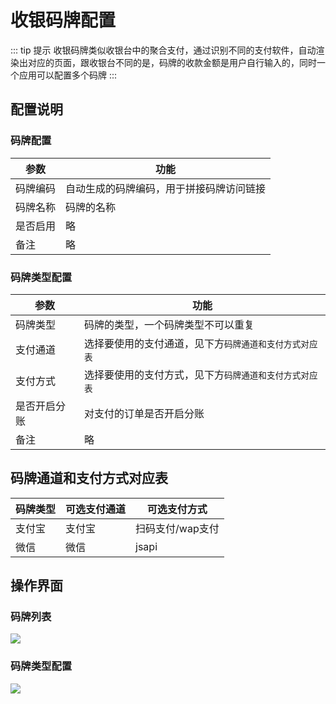 # 收银码牌配置

::: tip 提示
收银码牌类似收银台中的聚合支付，通过识别不同的支付软件，自动渲染出对应的页面，跟收银台不同的是，码牌的收款金额是用户自行输入的，同时一个应用可以配置多个码牌
:::

## 配置说明

### 码牌配置
| 参数   | 功能                   |
|------|----------------------|
| 码牌编码 | 自动生成的码牌编码，用于拼接码牌访问链接 |
| 码牌名称 | 码牌的名称                |
| 是否启用 | 略                    |
| 备注   | 略                    |

### 码牌类型配置
| 参数     | 功能                           |
|--------|------------------------------|
| 码牌类型   | 码牌的类型，一个码牌类型不可以重复            |
| 支付通道   | 选择要使用的支付通道，见下方`码牌通道和支付方式对应表` |
| 支付方式   | 选择要使用的支付方式，见下方`码牌通道和支付方式对应表` |
| 是否开启分账 | 对支付的订单是否开启分账                 |
| 备注     | 略                            |


## 码牌通道和支付方式对应表

| 码牌类型 | 可选支付通道 | 可选支付方式     |
|------|--------|------------|
| 支付宝  | 支付宝    | 扫码支付/wap支付 |
| 微信   | 微信     | jsapi      |

## 操作界面
### 码牌列表

![](https://cdn.jsdelivr.net/gh/xxm1995/picx-images-hosting@master/daxpay/微信截图_20241208182009.9kg89zvkjg.webp)

### 码牌类型配置

![](https://cdn.jsdelivr.net/gh/xxm1995/picx-images-hosting@master/daxpay/微信截图_20241208182458.361meednzy.webp)
